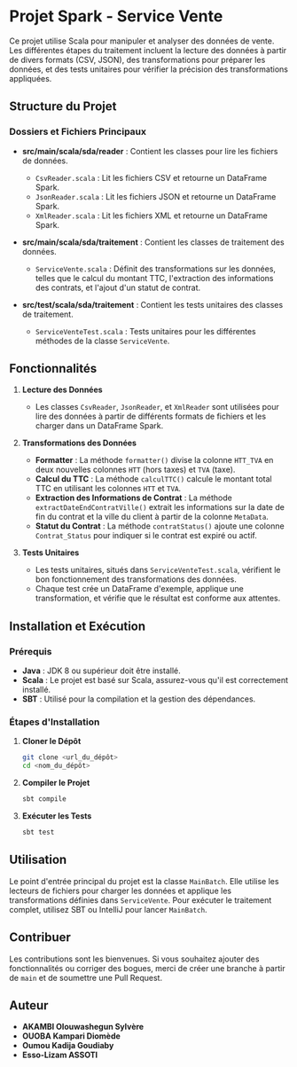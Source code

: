 # Projet Spark - Service Vente

Ce projet utilise Scala pour manipuler et analyser des données de vente. Les différentes étapes du traitement incluent la lecture des données à partir de divers formats (CSV, JSON), des transformations pour préparer les données, et des tests unitaires pour vérifier la précision des transformations appliquées.

## Structure du Projet

### Dossiers et Fichiers Principaux
- **src/main/scala/sda/reader** : Contient les classes pour lire les fichiers de données.
    - `CsvReader.scala` : Lit les fichiers CSV et retourne un DataFrame Spark.
    - `JsonReader.scala` : Lit les fichiers JSON et retourne un DataFrame Spark.
    - `XmlReader.scala` : Lit les fichiers XML et retourne un DataFrame Spark.

- **src/main/scala/sda/traitement** : Contient les classes de traitement des données.
    - `ServiceVente.scala` : Définit des transformations sur les données, telles que le calcul du montant TTC, l'extraction des informations des contrats, et l'ajout d'un statut de contrat.

- **src/test/scala/sda/traitement** : Contient les tests unitaires des classes de traitement.
    - `ServiceVenteTest.scala` : Tests unitaires pour les différentes méthodes de la classe `ServiceVente`.

## Fonctionnalités

1. **Lecture des Données**
    - Les classes `CsvReader`, `JsonReader`, et `XmlReader` sont utilisées pour lire des données à partir de différents formats de fichiers et les charger dans un DataFrame Spark.

2. **Transformations des Données**
    - **Formatter** : La méthode `formatter()` divise la colonne `HTT_TVA` en deux nouvelles colonnes `HTT` (hors taxes) et `TVA` (taxe).
    - **Calcul du TTC** : La méthode `calculTTC()` calcule le montant total TTC en utilisant les colonnes `HTT` et `TVA`.
    - **Extraction des Informations de Contrat** : La méthode `extractDateEndContratVille()` extrait les informations sur la date de fin du contrat et la ville du client à partir de la colonne `MetaData`.
    - **Statut du Contrat** : La méthode `contratStatus()` ajoute une colonne `Contrat_Status` pour indiquer si le contrat est expiré ou actif.

3. **Tests Unitaires**
    - Les tests unitaires, situés dans `ServiceVenteTest.scala`, vérifient le bon fonctionnement des transformations des données.
    - Chaque test crée un DataFrame d'exemple, applique une transformation, et vérifie que le résultat est conforme aux attentes.

## Installation et Exécution

### Prérequis
- **Java** : JDK 8 ou supérieur doit être installé.
- **Scala** : Le projet est basé sur Scala, assurez-vous qu'il est correctement installé.
- **SBT** : Utilisé pour la compilation et la gestion des dépendances.

### Étapes d'Installation
1. **Cloner le Dépôt**
   ```sh
   git clone <url_du_dépôt>
   cd <nom_du_dépôt>
   ```

2. **Compiler le Projet**
   ```sh
   sbt compile
   ```

3. **Exécuter les Tests**
   ```sh
   sbt test
   ```

## Utilisation
Le point d'entrée principal du projet est la classe `MainBatch`. Elle utilise les lecteurs de fichiers pour charger les données et applique les transformations définies dans `ServiceVente`. Pour exécuter le traitement complet, utilisez SBT ou IntelliJ pour lancer `MainBatch`.

## Contribuer
Les contributions sont les bienvenues. Si vous souhaitez ajouter des fonctionnalités ou corriger des bogues, merci de créer une branche à partir de `main` et de soumettre une Pull Request.

## Auteur
- **AKAMBI Olouwashegun Sylvère** 
- **OUOBA Kampari Diomède**
- **Oumou Kadija Goudiaby** 
- **Esso-Lizam ASSOTI**

